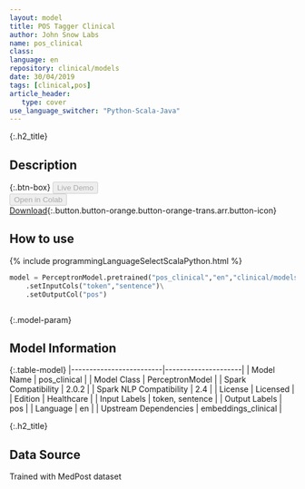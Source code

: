 ```yaml
---
layout: model
title: POS Tagger Clinical
author: John Snow Labs
name: pos_clinical
class: 
language: en
repository: clinical/models
date: 30/04/2019
tags: [clinical,pos]
article_header:
   type: cover
use_language_switcher: "Python-Scala-Java"
---
```


{:.h2_title}
## Description 




{:.btn-box}
<button class="button button-orange" disabled>Live Demo</button><br/><button class="button button-orange" disabled>Open in Colab</button><br/>[Download](https://s3.amazonaws.com/auxdata.johnsnowlabs.com/clinical/models/pos_clinical_en_2.0.2_2.4_1556660550177.zip){:.button.button-orange.button-orange-trans.arr.button-icon}<br/>

## How to use 
<div class="tabs-box" markdown="1">

{% include programmingLanguageSelectScalaPython.html %}

```python
model = PerceptronModel.pretrained("pos_clinical","en","clinical/models")\
	.setInputCols("token","sentence")\
	.setOutputCol("pos")
```

```scala

```
</div>



{:.model-param}
## Model Information

{:.table-model}
|-------------------------|---------------------|
| Model Name              | pos_clinical        |
| Model Class             | PerceptronModel     |
| Spark Compatibility     | 2.0.2               |
| Spark NLP Compatibility | 2.4                 |
| License                 | Licensed            |
| Edition                 | Healthcare          |
| Input Labels            | token, sentence     |
| Output Labels           | pos                 |
| Language                | en                  |
| Upstream Dependencies   | embeddings_clinical |




{:.h2_title}
## Data Source
Trained with MedPost dataset

